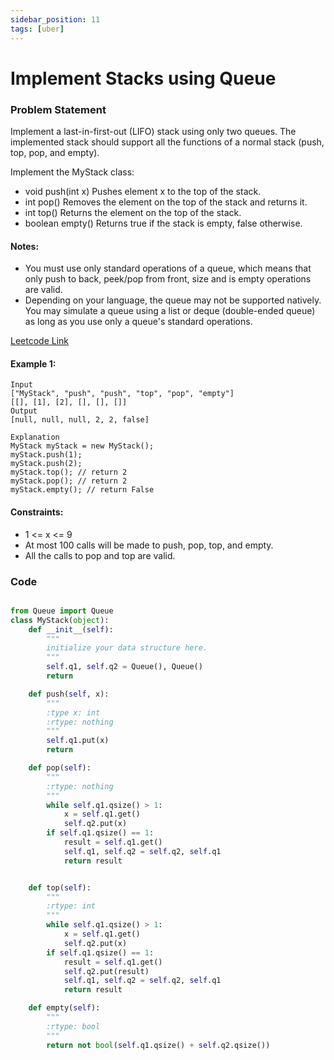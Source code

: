 ```yaml
---
sidebar_position: 11
tags: [uber]
---
```


# Implement Stacks using Queue

### Problem Statement

Implement a last-in-first-out (LIFO) stack using only two queues. The implemented stack should support all the functions of a normal stack (push, top, pop, and empty).

Implement the MyStack class:

- void push(int x) Pushes element x to the top of the stack.
- int pop() Removes the element on the top of the stack and returns it.
- int top() Returns the element on the top of the stack.
- boolean empty() Returns true if the stack is empty, false otherwise.

#### Notes:

- You must use only standard operations of a queue, which means that only push to back, peek/pop from front, size and is empty operations are valid.
- Depending on your language, the queue may not be supported natively. You may simulate a queue using a list or deque (double-ended queue) as long as you use only a queue's standard operations.

[Leetcode Link](https://leetcode.com/problems/implement-stack-using-queues/)

#### Example 1:

```
Input
["MyStack", "push", "push", "top", "pop", "empty"]
[[], [1], [2], [], [], []]
Output
[null, null, null, 2, 2, false]

Explanation
MyStack myStack = new MyStack();
myStack.push(1);
myStack.push(2);
myStack.top(); // return 2
myStack.pop(); // return 2
myStack.empty(); // return False
```

#### Constraints:

- 1 <= x <= 9
- At most 100 calls will be made to push, pop, top, and empty.
- All the calls to pop and top are valid.

### Code

```python title="Python Code"

from Queue import Queue
class MyStack(object):
    def __init__(self):
        """
        initialize your data structure here.
        """
        self.q1, self.q2 = Queue(), Queue()
        return

    def push(self, x):
        """
        :type x: int
        :rtype: nothing
        """
        self.q1.put(x)
        return

    def pop(self):
        """
        :rtype: nothing
        """
        while self.q1.qsize() > 1:
            x = self.q1.get()
            self.q2.put(x)
        if self.q1.qsize() == 1:
            result = self.q1.get()
            self.q1, self.q2 = self.q2, self.q1
            return result


    def top(self):
        """
        :rtype: int
        """
        while self.q1.qsize() > 1:
            x = self.q1.get()
            self.q2.put(x)
        if self.q1.qsize() == 1:
            result = self.q1.get()
            self.q2.put(result)
            self.q1, self.q2 = self.q2, self.q1
            return result

    def empty(self):
        """
        :rtype: bool
        """
        return not bool(self.q1.qsize() + self.q2.qsize())
```
